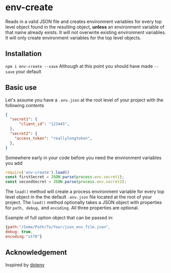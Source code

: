 # env-create

Reads in a valid JSON file and creates environment variables for every top level object found in the resulting object, **unless** an environment variable of that name already exists. It will not overwrite existing environment variables. It will only create environment variables for the top level objects.  

## Installation 

`npm i env-create --save`
Although at this point you should have made `--save` your default

## Basic use

Let's assume you have a `.env.json` at the root level of your project with the following contents

```JSON
{
  "secret1": {
      "client_id": "123445",
  },
  "secret2": {
    "access_token": "reallylongtoken",
  },
}
```

Somewhere early in your code before you need the environment variables you add  

```javascript
require('env-create').load() 
const firstSecret = JSON.parse(process.env.secret1);
const secondSecret = JSON.parse(process.env.secret2);
```

The `load()` method will create a process environment variable for every top level object in the the default `.env.json` file located at the root of your project. The `load()` method optionally takes a JSON object with properties for `path, debug,` and `encoding`. All three properties are optional.  

Example of full option object that can be passed in: 

```javascript
{path:"/Some/Path/To/Your/json_env_file.json",
debug: true,
encoding:"utf8"}
```

## Acknowledgement

Inspired by [dotenv](https://github.com/motdotla/dotenv)

